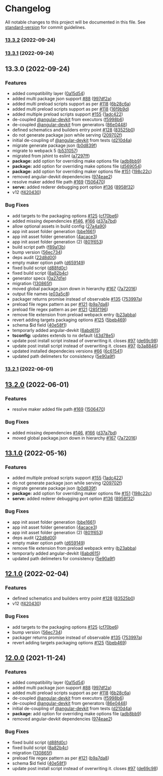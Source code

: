 # Changelog

All notable changes to this project will be documented in this file. See [standard-version](https://github.com/conventional-changelog/standard-version) for commit guidelines.

### [13.3.2](https://github.com/bennymeg/nx-electron/compare/v13.3.1...v13.3.2) (2022-09-24)

### [13.3.1](https://github.com/bennymeg/nx-electron/compare/v13.3.0...v13.3.1) (2022-09-24)

## 13.3.0 (2022-09-24)


### Features

* added compatibility layer ([0a15d54](https://github.com/bennymeg/nx-electron/commit/0a15d543df83005b900a06ffe2d5afed59f4c5b7))
* added multi package json support [#88](https://github.com/bennymeg/nx-electron/issues/88) ([997df2a](https://github.com/bennymeg/nx-electron/commit/997df2acd1c2eeb8c1c785e1d3709d368ccad62c))
* added multi preload scripts support as per [#118](https://github.com/bennymeg/nx-electron/issues/118) ([6b28c6a](https://github.com/bennymeg/nx-electron/commit/6b28c6ab8f4a79541d02b4cbb5e8b5accfd3b3dd))
* added multi preload scripts support as per [#118](https://github.com/bennymeg/nx-electron/issues/118) ([16f9b9d](https://github.com/bennymeg/nx-electron/commit/16f9b9ded8bf95790677cc99aff5fa7ba1b79845))
* added multiple preload scripts support [#155](https://github.com/bennymeg/nx-electron/issues/155) ([1adc422](https://github.com/bennymeg/nx-electron/commit/1adc4223e764acf2f40884b25c795c897f8d5057))
* de-coupled [@angular-devkit](https://github.com/angular-devkit) from executors ([f5998b6](https://github.com/bennymeg/nx-electron/commit/f5998b691f7f27570c4a336d6718a100b1515904))
* de-coupled [@angular-devkit](https://github.com/angular-devkit) from generators ([86e0448](https://github.com/bennymeg/nx-electron/commit/86e0448d4bedcca240762b01319022c11e6c0a79))
* defined schematics and builders entry point [#128](https://github.com/bennymeg/nx-electron/issues/128) ([83525b0](https://github.com/bennymeg/nx-electron/commit/83525b08a6b9b2f346a5186c90b096556d2a425b))
* do not generate package json while serving ([209702f](https://github.com/bennymeg/nx-electron/commit/209702f799933507ecda6b635dbcedf86fe82c98))
* initial de-coupling of [@angular-devkit](https://github.com/angular-devkit) from tests ([d210d4a](https://github.com/bennymeg/nx-electron/commit/d210d4a1e2a7b7378b3c2ebd265cbedb556112da))
* migrate generate package json ([b0d839f](https://github.com/bennymeg/nx-electron/commit/b0d839f467037169d9e66599cd7dfefaecfc000a))
* migrate to webpack 5 ([b531057](https://github.com/bennymeg/nx-electron/commit/b531057865de6ba5636d8a0913048302a7c2deeb))
* migrated from jshint to eslint ([a7297ff](https://github.com/bennymeg/nx-electron/commit/a7297ff866729566f41d57bafbe01f0085a9dbda))
* **package:** add option for overriding make options file ([adb8bb9](https://github.com/bennymeg/nx-electron/commit/adb8bb9567fafda4d949d9c588f6c05fc1884d45))
* **package:** add option for overriding make options file ([d569054](https://github.com/bennymeg/nx-electron/commit/d5690549194e64ff4929ad231b4ce153df8e971d))
* **package:** add option for overriding maker options file [#151](https://github.com/bennymeg/nx-electron/issues/151) ([198c22c](https://github.com/bennymeg/nx-electron/commit/198c22c82d19043ade793f6c0dc058c7ff98a50c))
* removed angular-devkit dependencies ([974eae2](https://github.com/bennymeg/nx-electron/commit/974eae24bc34994dc2efc0d77703212dab80e08c))
* resolve maker added file path [#169](https://github.com/bennymeg/nx-electron/issues/169) ([1506470](https://github.com/bennymeg/nx-electron/commit/1506470cd380afe5ebcef9f3e35fbdd7531859b4))
* **serve:** added rederer debugging port option [#136](https://github.com/bennymeg/nx-electron/issues/136) ([8958f32](https://github.com/bennymeg/nx-electron/commit/8958f32e060743ac77cab63bad3c45ded1e6265f))
* v12 ([f420430](https://github.com/bennymeg/nx-electron/commit/f420430759273c46e65ec05630d81eb23adfdc2d))


### Bug Fixes

* add targets to the packaging options [#125](https://github.com/bennymeg/nx-electron/issues/125) ([cf70be6](https://github.com/bennymeg/nx-electron/commit/cf70be6361836ace667ea5f75960c27ece403869))
* added missing dependencies [#146](https://github.com/bennymeg/nx-electron/issues/146), [#166](https://github.com/bennymeg/nx-electron/issues/166) ([d37a7bd](https://github.com/bennymeg/nx-electron/commit/d37a7bd9256591819772b0c01fe231c02eda406e))
* allow optional assets in build config ([27a4a90](https://github.com/bennymeg/nx-electron/commit/27a4a90f66789ecdbdfedce54c6914488a0264f5))
* app init asset folder generation ([bbe1661](https://github.com/bennymeg/nx-electron/commit/bbe1661234b9e971ea6c2b13c44a4f81208819ba))
* app init asset folder generation ([4acace3](https://github.com/bennymeg/nx-electron/commit/4acace3b86764beb2c1312a7e8bb8a57cbf5a033))
* app init asset folder generation (2) ([801f653](https://github.com/bennymeg/nx-electron/commit/801f653f1b3bf8e627de393b59ef72d457fcfbc6))
* build script path ([f89a13b](https://github.com/bennymeg/nx-electron/commit/f89a13b586e16b5d3aec4b913494e4e7dd1b0232))
* bump version ([56ec734](https://github.com/bennymeg/nx-electron/commit/56ec734fd854de6c8e9a7b5b59051081e341c4c8))
* deps audit ([22d8d00](https://github.com/bennymeg/nx-electron/commit/22d8d00dff56dc105c4a7657310e41a441e29b3a))
* empty maker option path ([d659149](https://github.com/bennymeg/nx-electron/commit/d659149d9cefd9c6c15c429b15d26f69842091fa))
* fixed build script ([d88fd0c](https://github.com/bennymeg/nx-electron/commit/d88fd0c3ab02bf9f9d2f47f2a4cdea52b4e059ff))
* fixed build script ([8a82b4c](https://github.com/bennymeg/nx-electron/commit/8a82b4ce8b75849f3dcf5f12c505fb0f69d2a635))
* generator specs ([0a27d1e](https://github.com/bennymeg/nx-electron/commit/0a27d1ece5c18fa577511e805cacbfee425391b3))
* migration ([130865f](https://github.com/bennymeg/nx-electron/commit/130865f2693467097ede468e21604639159b8f36))
* moved global package.json down in hierarchy [#167](https://github.com/bennymeg/nx-electron/issues/167) ([7a72016](https://github.com/bennymeg/nx-electron/commit/7a720167d81128f0ed5e4d9a5afc767711259099))
* output file names ([e03a5c8](https://github.com/bennymeg/nx-electron/commit/e03a5c85264f963d3c2e23ac733c0aa1b4562be4))
* packager returns promise instead of observable [#135](https://github.com/bennymeg/nx-electron/issues/135) ([753997a](https://github.com/bennymeg/nx-electron/commit/753997a36a73083c6b76ff20cdcd4145f9a4094e))
* preload file regex pattern as per [#121](https://github.com/bennymeg/nx-electron/issues/121) ([b9a7da8](https://github.com/bennymeg/nx-electron/commit/b9a7da8f8a5de15ec0dd9e83a414e4fa7214aa47))
* preload file regex pattern as per [#121](https://github.com/bennymeg/nx-electron/issues/121) ([285f196](https://github.com/bennymeg/nx-electron/commit/285f19657c93bba45e2a2876b5465fbbb68e0ddf))
* remove file extension from preload webpack entry ([b23abba](https://github.com/bennymeg/nx-electron/commit/b23abba69b43dfaa302dcdeeaa3f3282d3afa304))
* revert adding targets packaging options [#125](https://github.com/bennymeg/nx-electron/issues/125) ([5beb469](https://github.com/bennymeg/nx-electron/commit/5beb469ae5c92716fe4cb3fde4fdd31c953a5d8f))
* schema $id field ([40e58f1](https://github.com/bennymeg/nx-electron/commit/40e58f17f3d60523fc485bc62587526b181b563a))
* temporarly added angular-devkit ([6abd615](https://github.com/bennymeg/nx-electron/commit/6abd61509031ca7f22b28a5e49a7b9446718d89c))
* **tsconfig:** updates extends to nx default ([43d78e5](https://github.com/bennymeg/nx-electron/commit/43d78e576ab227c444bfb9356873b826b03b8e8c))
* update post install script instead of overwriting it. closes [#97](https://github.com/bennymeg/nx-electron/issues/97) ([de69c98](https://github.com/bennymeg/nx-electron/commit/de69c986598a8f8e7147d16db1a03bdeb7460095))
* update post install script instead of overwriting it. closes [#97](https://github.com/bennymeg/nx-electron/issues/97) ([b3a8846](https://github.com/bennymeg/nx-electron/commit/b3a8846425058a0a9ed6fbf6d8e8ce6bad2f75b0))
* updated installed dependecies versions [#66](https://github.com/bennymeg/nx-electron/issues/66) ([6c61541](https://github.com/bennymeg/nx-electron/commit/6c61541a0407905832e26965ce328c338116beaa))
* updated path delimeters for consistency ([5e90a9f](https://github.com/bennymeg/nx-electron/commit/5e90a9fb23c329440d200f3ecfd95572575bacb4))

### [13.2.1](https://github.com/bennymeg/nx-electron/compare/v13.2.0...v13.2.1) (2022-06-01)

## [13.2.0](https://github.com/bennymeg/nx-electron/compare/v13.1.0...v13.2.0) (2022-06-01)


### Features

* resolve maker added file path [#169](https://github.com/bennymeg/nx-electron/issues/169) ([1506470](https://github.com/bennymeg/nx-electron/commit/1506470cd380afe5ebcef9f3e35fbdd7531859b4))


### Bug Fixes

* added missing dependencies [#146](https://github.com/bennymeg/nx-electron/issues/146), [#166](https://github.com/bennymeg/nx-electron/issues/166) ([d37a7bd](https://github.com/bennymeg/nx-electron/commit/d37a7bd9256591819772b0c01fe231c02eda406e))
* moved global package.json down in hierarchy [#167](https://github.com/bennymeg/nx-electron/issues/167) ([7a72016](https://github.com/bennymeg/nx-electron/commit/7a720167d81128f0ed5e4d9a5afc767711259099))

## [13.1.0](https://github.com/bennymeg/nx-electron/compare/v12.1.0...v13.1.0) (2022-05-16)


### Features

* added multiple preload scripts support [#155](https://github.com/bennymeg/nx-electron/issues/155) ([1adc422](https://github.com/bennymeg/nx-electron/commit/1adc4223e764acf2f40884b25c795c897f8d5057))
* do not generate package json while serving ([209702f](https://github.com/bennymeg/nx-electron/commit/209702f799933507ecda6b635dbcedf86fe82c98))
* migrate generate package json ([b0d839f](https://github.com/bennymeg/nx-electron/commit/b0d839f467037169d9e66599cd7dfefaecfc000a))
* **package:** add option for overriding maker options file [#151](https://github.com/bennymeg/nx-electron/issues/151) ([198c22c](https://github.com/bennymeg/nx-electron/commit/198c22c82d19043ade793f6c0dc058c7ff98a50c))
* **serve:** added rederer debugging port option [#136](https://github.com/bennymeg/nx-electron/issues/136) ([8958f32](https://github.com/bennymeg/nx-electron/commit/8958f32e060743ac77cab63bad3c45ded1e6265f))


### Bug Fixes

* app init asset folder generation ([bbe1661](https://github.com/bennymeg/nx-electron/commit/bbe1661234b9e971ea6c2b13c44a4f81208819ba))
* app init asset folder generation ([4acace3](https://github.com/bennymeg/nx-electron/commit/4acace3b86764beb2c1312a7e8bb8a57cbf5a033))
* app init asset folder generation (2) ([801f653](https://github.com/bennymeg/nx-electron/commit/801f653f1b3bf8e627de393b59ef72d457fcfbc6))
* deps audit ([22d8d00](https://github.com/bennymeg/nx-electron/commit/22d8d00dff56dc105c4a7657310e41a441e29b3a))
* empty maker option path ([d659149](https://github.com/bennymeg/nx-electron/commit/d659149d9cefd9c6c15c429b15d26f69842091fa))
* remove file extension from preload webpack entry ([b23abba](https://github.com/bennymeg/nx-electron/commit/b23abba69b43dfaa302dcdeeaa3f3282d3afa304))
* temporarly added angular-devkit ([6abd615](https://github.com/bennymeg/nx-electron/commit/6abd61509031ca7f22b28a5e49a7b9446718d89c))
* updated path delimeters for consistency ([5e90a9f](https://github.com/bennymeg/nx-electron/commit/5e90a9fb23c329440d200f3ecfd95572575bacb4))

## [12.1.0](https://github.com/bennymeg/nx-electron/compare/v12.0.0-beta.0...v12.1.0) (2022-02-04)


### Features

* defined schematics and builders entry point [#128](https://github.com/bennymeg/nx-electron/issues/128) ([83525b0](https://github.com/bennymeg/nx-electron/commit/83525b08a6b9b2f346a5186c90b096556d2a425b))
* v12 ([f420430](https://github.com/bennymeg/nx-electron/commit/f420430759273c46e65ec05630d81eb23adfdc2d))


### Bug Fixes

* add targets to the packaging options [#125](https://github.com/bennymeg/nx-electron/issues/125) ([cf70be6](https://github.com/bennymeg/nx-electron/commit/cf70be6361836ace667ea5f75960c27ece403869))
* bump version ([56ec734](https://github.com/bennymeg/nx-electron/commit/56ec734fd854de6c8e9a7b5b59051081e341c4c8))
* packager returns promise instead of observable [#135](https://github.com/bennymeg/nx-electron/issues/135) ([753997a](https://github.com/bennymeg/nx-electron/commit/753997a36a73083c6b76ff20cdcd4145f9a4094e))
* revert adding targets packaging options [#125](https://github.com/bennymeg/nx-electron/issues/125) ([5beb469](https://github.com/bennymeg/nx-electron/commit/5beb469ae5c92716fe4cb3fde4fdd31c953a5d8f))

## [12.0.0](https://github.com/bennymeg/nx-electron/compare/v11.4.1...v12.0.0) (2021-11-24)


### Features

* added compatibility layer ([0a15d54](https://github.com/bennymeg/nx-electron/commit/0a15d543df83005b900a06ffe2d5afed59f4c5b7))
* added multi package json support [#88](https://github.com/bennymeg/nx-electron/issues/88) ([997df2a](https://github.com/bennymeg/nx-electron/commit/997df2acd1c2eeb8c1c785e1d3709d368ccad62c))
* added multi preload scripts support as per [#118](https://github.com/bennymeg/nx-electron/issues/118) ([6b28c6a](https://github.com/bennymeg/nx-electron/commit/6b28c6ab8f4a79541d02b4cbb5e8b5accfd3b3dd))
* de-coupled [@angular-devkit](https://github.com/angular-devkit) from executors ([f5998b6](https://github.com/bennymeg/nx-electron/commit/f5998b691f7f27570c4a336d6718a100b1515904))
* de-coupled [@angular-devkit](https://github.com/angular-devkit) from generators ([86e0448](https://github.com/bennymeg/nx-electron/commit/86e0448d4bedcca240762b01319022c11e6c0a79))
* initial de-coupling of [@angular-devkit](https://github.com/angular-devkit) from tests ([d210d4a](https://github.com/bennymeg/nx-electron/commit/d210d4a1e2a7b7378b3c2ebd265cbedb556112da))
* **package:** add option for overriding make options file ([adb8bb9](https://github.com/bennymeg/nx-electron/commit/adb8bb9567fafda4d949d9c588f6c05fc1884d45))
* removed angular-devkit dependencies ([974eae2](https://github.com/bennymeg/nx-electron/commit/974eae24bc34994dc2efc0d77703212dab80e08c))


### Bug Fixes

* fixed build script ([d88fd0c](https://github.com/bennymeg/nx-electron/commit/d88fd0c3ab02bf9f9d2f47f2a4cdea52b4e059ff))
* fixed build script ([8a82b4c](https://github.com/bennymeg/nx-electron/commit/8a82b4ce8b75849f3dcf5f12c505fb0f69d2a635))
* migration ([130865f](https://github.com/bennymeg/nx-electron/commit/130865f2693467097ede468e21604639159b8f36))
* preload file regex pattern as per [#121](https://github.com/bennymeg/nx-electron/issues/121) ([b9a7da8](https://github.com/bennymeg/nx-electron/commit/b9a7da8f8a5de15ec0dd9e83a414e4fa7214aa47))
* schema $id field ([40e58f1](https://github.com/bennymeg/nx-electron/commit/40e58f17f3d60523fc485bc62587526b181b563a))
* update post install script instead of overwriting it. closes [#97](https://github.com/bennymeg/nx-electron/issues/97) ([de69c98](https://github.com/bennymeg/nx-electron/commit/de69c986598a8f8e7147d16db1a03bdeb7460095))
